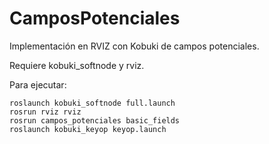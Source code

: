 # CamposPotenciales
Implementación en RVIZ con Kobuki de campos potenciales.

Requiere kobuki_softnode y rviz.

Para ejecutar:

```
roslaunch kobuki_softnode full.launch
rosrun rviz rviz
rosrun campos_potenciales basic_fields
roslaunch kobuki_keyop keyop.launch
```
